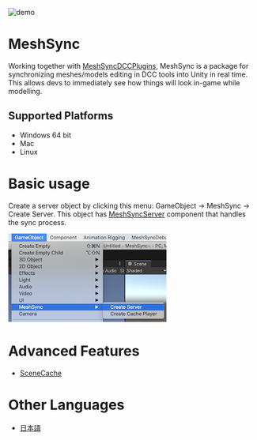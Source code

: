 ![demo](images/Demo.gif)
# MeshSync

Working together with [MeshSyncDCCPlugins](https://github.com/Unity-Technologies/MeshSyncDCCPlugins), MeshSync is a package for synchronizing meshes/models editing in DCC tools into Unity in real time.
This allows devs to immediately see how things will look in-game while modelling.  

## Supported Platforms

- Windows 64 bit
- Mac
- Linux

# Basic usage

Create a server object by clicking this menu: GameObject -> MeshSync -> Create Server. 
This object has [MeshSyncServer](en/MeshSyncServer.md) component that handles the sync process.

![Menu](images/Menu.png)

# Advanced Features
- [SceneCache](en/SceneCache.md)

# Other Languages
- [日本語](jp/index.md)








